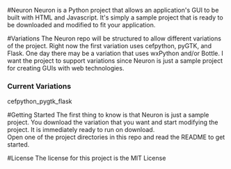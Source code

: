 #Neuron
Neuron is a Python project that allows an application's GUI to be built with HTML and Javascript.
It's simply a sample project that is ready to be downloaded and modified to fit your application.

#Variations
The Neuron repo will be structured to allow different variations of the project. Right now the first variation uses cefpython, pyGTK, and Flask. One day there may be a variation that uses wxPython and/or Bottle. I want the project to support variations since Neuron is just a sample project for creating GUIs with web technologies.
### Current Variations
cefpython_pygtk_flask

#Getting Started
The first thing to know is that Neuron is just a sample project. You download the variation that you want and start modifying the project. It is immediately ready to run on download.  
Open one of the project directories in this repo and read the README to get started.

#License
The license for this project is the MIT License